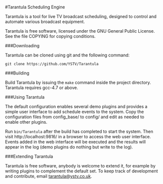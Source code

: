 #Tarantula Scheduling Engine


Tarantula is a tool for live TV broadcast scheduling, designed to control and
automate various broadcast equipment.

Tarantula is free software, licensed under the GNU General Public License.
See the file COPYING for copying conditions.

###Downloading

Tarantula can be cloned using git  and the following command:

    git clone https://github.com/YSTV/Tarantula


###Building

Build Tarantula by issuing the `make` command inside the project directory.
Tarantula requires gcc-4.7 or above.

###Using Tarantula

The default configuration enables several demo plugins and provides a simple
user interface to add schedule events to the system. Copy the configuration 
files from config_base/ to config/ and edit as needed to enable other plugins.

Run `bin/Tarantula` after the build has completed to start the system. Then
visit http://localhost:9816/ in a browser to access the web user interface.
Events added in the web interface will be executed and the results will 
appear in the log (demo plugins do nothing but write to the log).


###Extending Tarantula

Tarantula is free software, anybody is welcome to extend it, for example by
writing plugins to complement the default set. To keep track of development
and contribute, email tarantula@ystv.co.uk.


